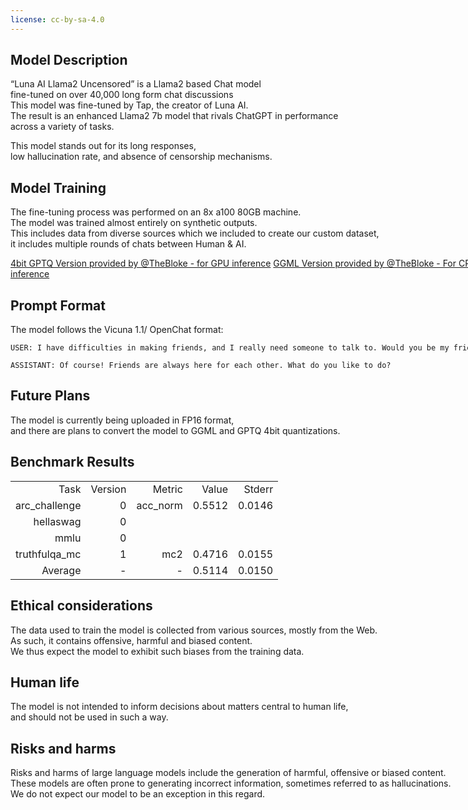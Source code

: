 ```yaml
---
license: cc-by-sa-4.0
---
```


<div style="width: 800px; margin: auto;">

<h2>Model Description</h2>
<p>“Luna AI Llama2 Uncensored” is a Llama2 based Chat model <br />fine-tuned on over 40,000 long form chat discussions <br />
  This model was fine-tuned by Tap, the creator of Luna AI. <br /> 
  The result is an enhanced Llama2 7b model that rivals ChatGPT in performance <br />across a variety of tasks.</p>
<p>This model stands out for its long responses, <br /> low hallucination rate, and absence of censorship mechanisms. <br /></p>

<h2>Model Training</h2>
<p>The fine-tuning process was performed on an 8x a100 80GB machine.
  <br />The model was trained almost entirely on synthetic outputs.
  <br />This includes data from diverse sources which we included to create our custom dataset,<br /> it includes multiple rounds of chats between Human & AI.
</p>

<a rel="noopener nofollow" href="https://huggingface.co/TheBloke/Luna-AI-Llama2-Uncensored-GPTQ">4bit GPTQ Version provided by @TheBloke - for GPU inference</a>
<a rel="noopener nofollow" href="https://huggingface.co/TheBloke/Luna-AI-Llama2-Uncensored-GGML">GGML Version provided by @TheBloke - For CPU inference</a>


<h2>Prompt Format</h2>
<p>The model follows the Vicuna 1.1/ OpenChat format:</p>

```
USER: I have difficulties in making friends, and I really need someone to talk to. Would you be my friend?

ASSISTANT: Of course! Friends are always here for each other. What do you like to do?

```


<h2>Future Plans</h2>
<p>The model is currently being uploaded in FP16 format, <br />and there are plans to convert the model to GGML and GPTQ 4bit quantizations.</p>

<h2>Benchmark Results</h2>

||||||
|---:|---:|---:|---:|---:|
|Task|Version| Metric |Value |Stderr|
|arc_challenge|0|acc_norm|0.5512|0.0146|
|hellaswag|0||||
|mmlu|0||||
|truthfulqa_mc|1|mc2|0.4716|0.0155|
|Average|-|-|0.5114|0.0150|

<h2>Ethical considerations</h2>
<p>The data used to train the model is collected from various sources, mostly from the Web. <br /> 
  As such, it contains offensive, harmful and biased content. <br />We thus expect the model to exhibit such biases from the training data.</p>

<h2>Human life</h2>
<p>The model is not intended to inform decisions about matters central to human life, <br />and should not be used in such a way.</p>

<h2>Risks and harms</h2>
<p>Risks and harms of large language models include the generation of harmful, offensive or biased content. <br /> 
  These models are often prone to generating incorrect information, sometimes referred to as hallucinations. 
  <br /> We do not expect our model to be an exception in this regard.</p>

</div>


